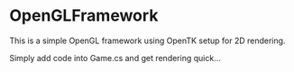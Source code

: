 # OpenGLFramework

This is a simple OpenGL framework using OpenTK setup for 2D rendering.

Simply add code into Game.cs and get rendering quick...